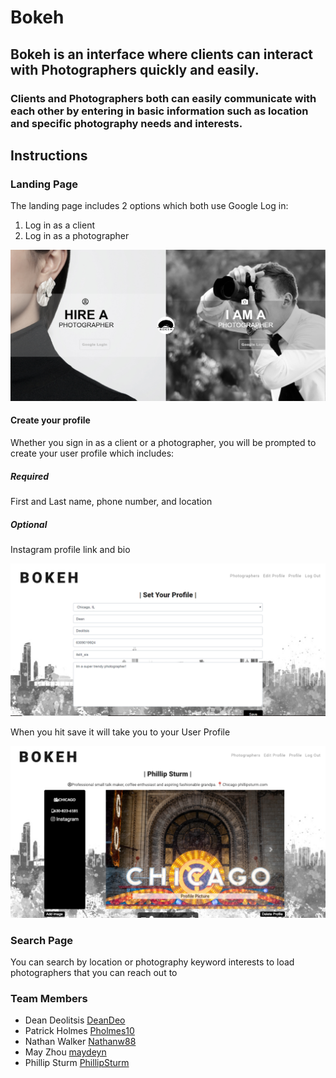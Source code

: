 # Bokeh





## Bokeh is an interface where clients can interact with Photographers quickly and easily.

### Clients and Photographers both can easily communicate with each other by entering in basic information such as location and specific photography needs and interests.


## Instructions

### Landing Page

The landing page includes 2 options which both use Google Log in:
  1. Log in as a client
  2. Log in as a photographer
  
 ![Login](client/src/components/Landingpage.PNG)
  
 #### Create your profile 
  
  Whether you sign in as a client or a photographer, you will be prompted to create your user profile which includes:
  
  ##### Required 
  
  First and Last name, phone number, and location
  ##### Optional
  
  Instagram profile link and bio
  
  
  ![Profilepage](client/src/components/Profilepage.PNG)

  When you hit save it will take you to your User Profile


  ![Profilepage](client/src/components/Photoprofile.PNG)

  
  ### Search Page
  
  You can search by location or photography keyword interests to load photographers that you can reach out to


  
  
  
  
  ### Team Members
  
  - Dean Deolitsis [DeanDeo](https://github.com/DeanDeo)
  - Patrick Holmes [Pholmes10](https://github.com/pholmes10)
  - Nathan Walker  [Nathanw88](https://github.com/nathanw88)
  - May Zhou       [maydeyn](https://github.com/maydeyn)
  - Phillip Sturm  [PhillipSturm](https://github.com/PhillipSturm)
  
  
  
  
  
  
  
  
  

